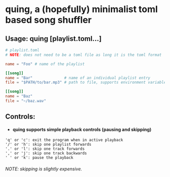 # quing, a (hopefully) minimalist toml based song shuffler

## Usage: quing [playlist.toml...]
```toml
# playlist.toml
# NOTE: does not need to be a toml file as long it is the toml format

name = "Foo" # name of the playlist

[[song]]
name = "Bar"              # name of an individual playlist entry
file = "$PATH/to/bar.mp3" # path to file, supports environment variables and '~'

[[song]]
name = "Baz"
file = "~/baz.wav"
```

## Controls:
- #### quing supports simple playback controls (pausing and skipping)
```
'q' or 'c': exit the program when in active playback
'/' or 'h': skip one playlist forwards
'.' or 'l': skip one track forwards
',' or 'j': skip one track backwards
' ' or 'k': pause the playback
```

###### NOTE: skipping is slightly expensive.
